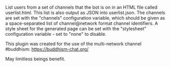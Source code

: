 List users from a set of channels that the bot is on in an HTML file called userlist.html. This list is also output as JSON into userlist.json. The channels are set with the "channels" configuration variable, which should be given as a space-separated list of channel@network format channel identifiers. A style sheet for the generated page can be set with the "stylesheet" configuration variable - set to "none" to disable. 

This plugin was created for the use of the multi-network channel #buddhism: https://buddhism-chat.org/

May limitless beings benefit.

